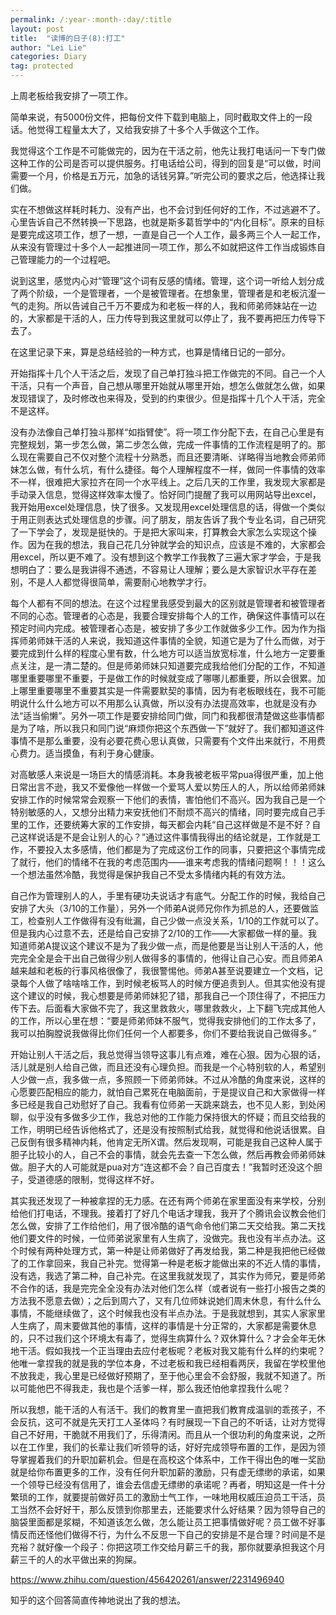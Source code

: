 ```yaml
---
permalink: /:year-:month-:day/:title
layout: post
title:  "读博的日子(8):打工"
author: "Lei Lie"
categories: Diary
tag: protected
---
```


上周老板给我安排了一项工作。

简单来说，有5000份文件，把每份文件下载到电脑上，同时截取文件上的一段话。他觉得工程量太大了，又给我安排了十多个人手做这个工作。

我觉得这个工作是不可能做完的，因为在干活之前，他先让我打电话问一下专门做这种工作的公司是否可以提供服务。打电话给公司，得到的回复是“可以做，时间需要一个月，价格是五万元，加急的话钱另算。”听完公司的要求之后，他选择让我们做。

实在不想做这样耗时耗力、没有产出，也不会讨到任何好的工作，不过逃避不了。心里告诉自己不然转换一下思路，也就是斯多葛哲学中的“内化目标”。原来的目标是要完成这项工作，想了一想，一直是自己一个人工作，最多两三个人一起工作，从来没有管理过十多个人一起推进同一项工作，那么不如就把这件工作当成锻炼自己管理能力的一个过程吧。

说到这里，感觉内心对“管理”这个词有反感的情绪。管理，这个词一听给人划分成了两个阶级，一个是管理者，一个是被管理者。在想象里，管理者是和老板沆瀣一气的走狗。所以告诫自己千万不要成为和老板一样的人，我和师弟师妹站在一边的，大家都是干活的人，压力传导到我这里就可以停止了，我不要再把压力传导下去了。

在这里记录下来，算是总结经验的一种方式，也算是情绪日记的一部分。

开始指挥十几个人干活之后，发现了自己单打独斗把工作做完的不同。自己一个人干活，只有一个声音，自己想从哪里开始就从哪里开始，想怎么做就怎么做，如果发现错误了，及时修改也来得及，受到的约束很少。但是指挥十几个人干活，完全不是这样。

没有办法像自己单打独斗那样“如指臂使”。将一项工作分配下去，在自己心里是有完整规划，第一步怎么做，第二步怎么做，完成一件事情的工作流程是明了的。那么现在需要自己不仅对整个流程十分熟悉，而且还要清晰、详略得当地教会师弟师妹怎么做，有什么坑，有什么捷径。每个人理解程度不一样，做同一件事情的效率不一样，很难把大家拉齐在同一个水平线上。之后几天的工作里，我发现大家都是手动录入信息，觉得这样效率太慢了。恰好同门提醒了我可以用网站导出excel，我开始用excel处理信息，快了很多。又发现用excel处理信息的话，得做一个类似于用正则表达式处理信息的步骤。问了朋友，朋友告诉了我个专业名词，自己研究了一下学会了，发现是挺快的。于是把大家叫来，打算教会大家怎么实现这个操作。因为在我的想法，我自己花几分钟就学会的知识点，应该是不难的，大家都会用excel，所以更不难了。没有想到这个教学工作我教了三遍大家才学会，于是我想明白了：要么是我讲得不通透，不容易让人理解；要么是大家智识水平存在差别，不是人人都觉得很简单，需要耐心地教学才行。

每个人都有不同的想法。在这个过程里我感受到最大的区别就是管理者和被管理者不同的心态。管理者的心态是，我要合理安排每个人的工作，确保这件事情可以在预定时间内完成。被管理者心态是，被安排了多少工作就做多少工作。因为作为指挥师弟师妹干活的人来说，我知道这件事情的全貌，知道它是为了什么而做，对于要完成到什么样的程度心里有数，什么地方可以适当放宽标准，什么地方一定要重点关注，是一清二楚的。但是师弟师妹只知道要完成我给他们分配的工作，不知道哪里重要哪里不重要，于是做工作的时候就变成了哪哪儿都重要，所以会很累。加上哪里重要哪里不重要其实是一件需要默契的事情，因为有老板眼线在，我不可能明说什么什么地方可以不用那么认真做，所以没有办法提高效率，也就是没有办法“适当偷懒”。另外一项工作是要安排给同门做，同门和我都很清楚做这些事情都是为了啥，所以我只和同门说“麻烦你把这个东西做一下”就好了。我们都知道这件事情不是那么重要，没有必要花费心思认真做，只需要有个文件出来就行，不用费心费力。适当摸鱼，有利于身心健康。

对高敏感人来说是一场巨大的情感消耗。本身我被老板平常pua得很严重，加上他日常出言不逊，我又不爱像他一样做一个爱骂人爱以势压人的人，所以给师弟师妹安排工作的时候常常会观察一下他们的表情，害怕他们不高兴。因为我自己是一个特别敏感的人，又想分出精力来安抚他们不耐烦不高兴的情绪，同时要完成自己手里的工作，还要统筹大家的工作安排，每天都会内耗“自己这样做是不是不好？自己这样说话是不是会让别人的心？”通过这件事情我得出的结论就是，工作就是工作，不要投入太多感情，他们都是为了完成这份工作的同事，只要把这个事情完成了就行，他们的情绪不在我的考虑范围内——谁来考虑我的情绪问题啊！！！这么一个想法虽然冷酷，我觉得是保护我自己不受太多情绪内耗的有效方法。

自己作为管理别人的人，手里有硬功夫说话才有底气。分配工作的时候，我给自己安排了大头（3/10的工作量），另外一个师弟A说师兄你作为抓总的人，还要做监工，检查别人工作做得有没有纰漏，自己少做一点没关系，1/10的工作就可以了。但是我内心过意不去，还是给自己安排了2/10的工作——大家都做一样的量。我知道师弟A提议这个建议不是为了我少做一点，而是他要是当让别人干活的人，他完完全全是会干出自己做得少别人做得多的事情的，他得让自己心安。而且师弟A越来越和老板的行事风格很像了，我很警惕他。师弟A甚至说要建立一个文档，记录每个人做了啥啥啥工作，到时候老板骂人的时候方便追责到人。但其实他没有提这个建议的时候，我心想要是师弟师妹犯了错，那我自己一个顶住得了，不把压力传下去。后面看大家做不完了，我这里救救火，哪里救救火，上下翻飞完成其他人的工作，所以心里在想：“要是师弟师妹不服气，觉得我安排他们的工作太多了，我可以拍胸膛说我做得比你们任何一个人都要多，你们不要给我说自己做得多。”

开始让别人干活之后，我总觉得当领导这事儿有点难，难在心狠。因为心狠的话，活儿就是别人给自己做，而且还没有心理负担。而我是一个心特别软的人，希望别人少做一点，我多做一点，多照顾一下师弟师妹。不过从冷酷的角度来说，这样的心愿要匹配相应的能力，就怕自己累死在电脑面前，于是提议自己和大家做得一样多已经是我自己劝慰好了自己。我看有位师弟一天跳来跳去，也不见人影，到处闲聊，似乎没有多做多少工作，我总对他的工作能力保持很大的怀疑；而且交给我的工作，明明已经告诉他格式了，还是没有按照制式给我，就觉得和他说话很累。自己反倒有很多精神内耗，他肯定无所X谓。然后发现啊，可能是我自己这种人属于胆子比较小的人，自己不会的事情，就会先去查一下怎么做，然后再教会师弟师妹做。胆子大的人可能就是pua对方“连这都不会？自己百度去！”我暂时还没这个胆子，受道德感的限制，觉得这样不好。

其实我还发现了一种被拿捏的无力感。在还有两个师弟在家里面没有来学校，分别给他们打电话，不理我。接着打了好几个电话才理我，我开了个腾讯会议教会他们怎么做，安排了工作给他们，用了很冷酷的语气命令他们第二天交给我。第二天找他们要文件的时候，一位师弟说家里有人生病了，没做完。我也没有半点办法。这个时候有两种处理方式，第一种是让师弟做好了再发给我，第二种是我把他已经做了的工作拿回来，我自己补完。觉得第一种是老板才能做出来的不近人情的事情，没有选，我选了第二种，自己补完。在这里我就发现了，其实作为师兄，要是师弟不合作的话，我是完完全全没有办法对他们怎么样（或者说有一些打小报告之类的方法我不愿意去做）；之后到周六了，又有几位师妹说她们周末休息，有什么什么事情，不能继续做了，这个时候我也没有半点办法。于是我就想到，其实人家家里人生病了，周末要做其他的事情，这样的事情是十分正常的，大家都是需要休息的，只不过我们这个环境太有毒了，觉得生病算什么？双休算什么？才会全年无休地干活。假如我找一个正当理由去应付老板呢？老板对我又能有什么样的约束呢？他唯一拿捏我的就是我的学位本身，不过老板和我已经相看两厌，我留在学校里他不放我走，我心里是已经做好预期了，至于他心里会不会舒服，我就不知道了。所以可能他巴不得我走，我也是个活爹一样，那么我还怕他拿捏我什么呢？

所以我想，能干活的人有活干。我们的教育里一直把我们教育成温驯的乖孩子，不会反抗，这可不就是先天打工人圣体吗？有时展现一下自己的不听话，让对方觉得自己不好用，干脆就不用我们了，乐得清闲。而且从一个很功利的角度来说，之所以在工作里，我们的长辈让我们听领导的话，好好完成领导布置的工作，是因为领导掌握着我们的升职加薪机会。但是在高校这个体系中，工作干得出色的唯一奖励就是给你布置更多的工作，没有任何升职加薪的激励，只有虚无缥缈的承诺，如果一个领导已经没有信用了，谁会去信虚无缥缈的承诺呢？再者，明知这是一件十分繁琐的工作，就要提前做好员工的激励士气工作，一味地用权威压迫员工干活，员工当然不会好好干，那么反馈到你那里去，还能要求什么好结果？因为领导自己的脑袋里面都是浆糊，不知道该怎么做，怎么能让员工把事情做好呢？员工做不好事情反而还怪他们做得不行，为什么不反思一下自己的安排是不是合理？时间是不是充裕？就好像一个段子：你把这项工作交给月薪三千的我，那你就要承担我这个月薪三千的人的水平做出来的狗屎。

https://www.zhihu.com/question/456420261/answer/2231496940 

知乎的这个回答简直传神地说出了我的想法。
